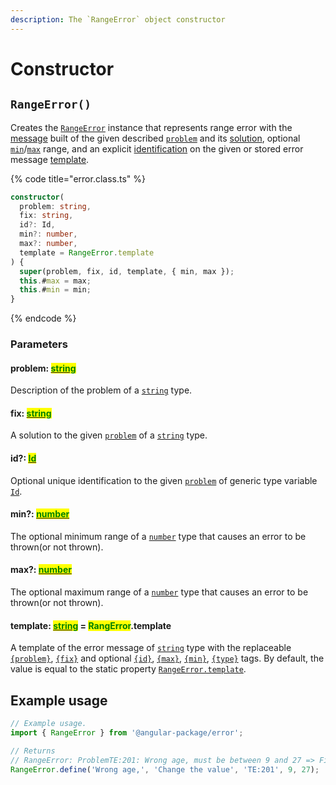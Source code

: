 ```yaml
---
description: The `RangeError` object constructor
---
```


# Constructor

## `RangeError()`

Creates the [`RangeError`](broken-reference) instance that represents range error with the [message](../commonerror/accessors/get-message.md) built of the given described [`problem`](constructor.md#problem-string) and its [solution](constructor.md#fix-string), optional [`min`](constructor.md#min-number)/[`max`](constructor.md#max-number) range, and an explicit [identification](constructor.md#id-id) on the given or stored error message [template](constructor.md#template-string-error.template).

{% code title="error.class.ts" %}
```typescript
constructor(
  problem: string,
  fix: string,
  id?: Id,
  min?: number,
  max?: number,
  template = RangeError.template
) {
  super(problem, fix, id, template, { min, max });
  this.#max = max;
  this.#min = min;
}
```
{% endcode %}

### Parameters

#### problem: [<mark style="color:green;">string</mark>](https://developer.mozilla.org/en-US/docs/Web/JavaScript/Reference/Global\_Objects/String)<mark style="color:green;"></mark>

Description of the problem of a [`string`](https://developer.mozilla.org/en-US/docs/Web/JavaScript/Reference/Global\_Objects/String) type.

#### fix: [<mark style="color:green;">string</mark>](https://developer.mozilla.org/en-US/docs/Web/JavaScript/Reference/Global\_Objects/String)<mark style="color:green;"></mark>

A solution to the given [`problem`](constructor.md#problem-string) of a [`string`](https://developer.mozilla.org/en-US/docs/Web/JavaScript/Reference/Global\_Objects/String) type.

#### id?: [<mark style="color:green;">Id</mark>](../commonerror/generic-type-variables.md#wrap-opening)<mark style="color:green;"></mark>

Optional unique identification to the given [`problem`](constructor.md#problem-string) of generic type variable [`Id`](generic-type-variables.md).

#### min?: [<mark style="color:green;">number</mark>](https://developer.mozilla.org/en-US/docs/Web/JavaScript/Reference/Global\_Objects/Number)<mark style="color:green;"></mark>

The optional minimum range of a [`number`](https://developer.mozilla.org/en-US/docs/Web/JavaScript/Reference/Global\_Objects/Number) type that causes an error to be thrown(or not thrown).

#### max?: [<mark style="color:green;">number</mark>](https://developer.mozilla.org/en-US/docs/Web/JavaScript/Reference/Global\_Objects/Number)<mark style="color:green;"></mark>

The optional maximum range of a [`number`](https://developer.mozilla.org/en-US/docs/Web/JavaScript/Reference/Global\_Objects/Number) type that causes an error to be thrown(or not thrown).

#### template: [<mark style="color:green;">string</mark>](https://developer.mozilla.org/en-US/docs/Web/JavaScript/Reference/Global\_Objects/String) = <mark style="color:green;">RangError</mark>.template

A template of the error message of [`string`](https://developer.mozilla.org/en-US/docs/Web/JavaScript/Reference/Global\_Objects/String) type with the replaceable [`{problem}`](../commonerror/properties/static-template.md#problem), [`{fix}`](../commonerror/properties/static-template.md#fix) and optional [`{id}`](../commonerror/properties/static-template.md#id), [`{max}`](../commonerror/properties/static-template.md#max), [`{min}`](../commonerror/properties/static-template.md#min), [`{type}`](../commonerror/properties/static-template.md#type) tags. By default, the value is equal to the static property [`RangeError.template`](properties/static-template.md).

## Example usage

```typescript
// Example usage.
import { RangeError } from '@angular-package/error';

// Returns
// RangeError: ProblemTE:201: Wrong age, must be between 9 and 27 => Fix: Change the value
RangeError.define('Wrong age,', 'Change the value', 'TE:201', 9, 27);
```
